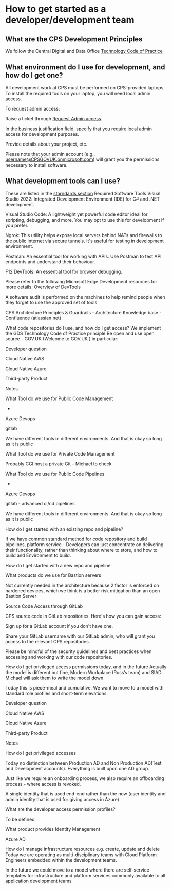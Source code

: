 # How to get started as a developer/development team

## What are the CPS Development Principles

We follow the Central Digital and Data Office [Technology Code of Practice](https://www.gov.uk/guidance/the-technology-code-of-practice#be-open-and-use-open-source)

## What environment do I use for development, and how do I get one?

All development work at CPS must be performed on CPS-provided laptops. To install the required tools on your laptop, you will need local admin access.

To request admin access:

Raise a ticket through [Request Admin access](https://cpsprod1.service-now.com/esc?id=sc_cat_item&table=sc_cat_item&sys_id=47594fa61b861510729e42a7b04bcbb1).

In the business justification field, specify that you require local admin access for development purposes. 

Provide details about your project, etc.

Please note that your admin account (e.g., username@CPSGOVUK.onmicrosoft.com) will grant you the permissions necessary to install software.

## What development tools can I use?

These are listed in the [starndards section](../../standards/architecture/development-standards.md)
Required Software Tools
Visual Studio 2022: Integrated Development Environment (IDE) for C# and .NET development.

Visual Studio Code: A lightweight yet powerful code editor ideal for scripting, debugging, and more. You may opt to use this for development if you prefer.

Ngrok: This utility helps expose local servers behind NATs and firewalls to the public internet via secure tunnels. It's useful for testing in development environment.

Postman: An essential tool for working with APIs. Use Postman to test API endpoints and understand their behaviour.

F12 DevTools: An essential tool for browser debugging. 

Please refer to the following Microsoft Edge Development resources for more details: Overview of DevTools

 

A software audit is performed on the machines to help remind people when they forget to use the approved set of tools

CPS Architecture Principles & Guardrails - Architecture Knowledge base - Confluence (atlassian.net)

What code repositories do I use, and how do I get access?
We implement the GDS Technology Code of Practice principle Be open and use open source - GOV.UK (Welcome to GOV.UK ) in particular:

Developer question

Cloud Native AWS

Cloud Native Azure

Third-party Product

Notes

What Tool do we use for Public Code Management

-

Azure Devops

gitlab

We have different tools in different environments. And that is okay so long as it is public

What Tool do we use for Private Code Management

 

 

 

Probably CGI host a private Git – Michael to check

What Tool do we use for Public Code Pipelines

-

Azure Devops

gitlab - advanced ci/cd pipelines

We have different tools in different environments. And that is okay so long as it is public

How do I get started with an existing repo and pipeline?

 

 

 

If we have common standard method for code repository and build pipelines, platform service - Developers can just concentrate on delivering their functionality, rather than thinking about where to store, and how to build and Environment to build.

How do I get started with a new repo and pipeline

 

 

 

 

What products do we use for Bastion servers

 

 

 

Not currently needed in the architecture because 2 factor is enforced on hardened devices, which we think is a better risk mitigation than an open Bastion Server

 Source Code Access through GitLab

CPS source code in GitLab repositories. Here's how you can gain access:

Sign up for a GitLab account if you don't have one.

Share your GitLab username with our GitLab admin, who will grant you access to the relevant CPS repositories.

Please be mindful of the security guidelines and best practices when accessing and working with our code repositories.

How do I get privileged access permissions today, and in the future
Actually the model is different but fine, Modern Workplace  (Russ’s team) and SIAD Michael will ask them to write the model down.

Today this is piece-meal and cumulative. We want to move to a model with standard role profiles and short-term elevations.

Developer question

Cloud Native AWS

Cloud Native Azure

Third-party Product

Notes

How do I get privileged accesses

 

 

 

Today no distinction between Production AD and Non Production AD(Test and Development accounts). Everything is built upon one AD group.

Just like we require an onboarding process, we also require an offboarding process - where access is revoked.

A single identity that is used end-end rather than the now (user identity and admin identity that is used for giving access in Azure)

What are the developer access permission profiles?

 

 

 

To be defined

What product provides Identity Management

 

Azure AD

 

 

 

How do I manage infrastructure resources e.g. create, update and delete
Today we are operating as multi-disciplinary teams with Cloud Platform Engineers embedded within the development teams.

In the future we could move to a model where there are self-service templates for infrastructure and platform services commonly available to all application development teams
